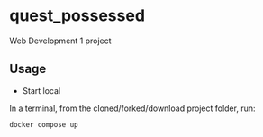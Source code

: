 # quest_possessed
 Web Development 1 project

## Usage

- Start local

In a terminal, from the cloned/forked/download project folder, run:

```bash
docker compose up
